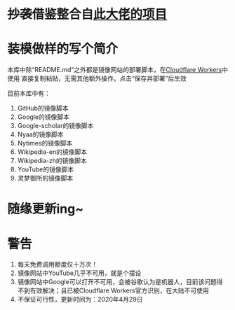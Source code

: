 # <s>抄袭</s>借鉴整合自[此大佬的项目](https://github.com/Berkeley-Reject/Workers-Proxy)

# 装模做样的写个简介

本库中除“README.md”之外都是镜像网站的部署脚本，在[Cloudflare Workers](https://workers.cloudflare.com/)中使用
直接复制粘贴，无需其他额外操作，点击“保存并部署”后生效

目前本库中有：
1. GitHub的镜像脚本
2. Google的镜像脚本
3. Google-scholar的镜像脚本
4. Nyaa的镜像脚本
5. Nytimes的镜像脚本
6. Wikipedia-en的镜像脚本
7. Wikipedia-zh的镜像脚本
8. YouTube的镜像脚本
9. 灵梦御所的镜像脚本

# 随缘更新ing~

# 警告
1. 每天免费调用额度仅十万次！
2. 镜像网站中YouTube几乎不可用，就是个摆设
3. 镜像网站中Google可以打开不可用，会被谷歌认为是机器人，目前该问题得不到有效解决；且已被Cloudflare Workers官方识别，在大陆不可使用
4. 不保证可行性，更新时间为：2020年4月29日
